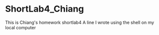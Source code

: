 # ShortLab4_Chiang
This is Chiang's homework shortlab4
A line I wrote using the shell on my local computer
